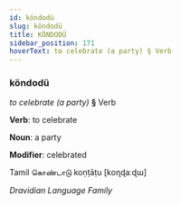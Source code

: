 ```yaml
---
id: köndodü
slug: köndodü
title: KÖNDODÜ
sidebar_position: 171
hoverText: to celebrate (a party) § Verb
---
```


### köndodü

*to celebrate (a party)* **§** Verb

**Verb**: to celebrate

**Noun**: a party

**Modifier**: celebrated

Tamil கொண்டாடு koṇṭāṭu [koɳɖaːɖɯ]

*Dravidian Language Family*
